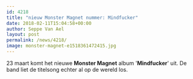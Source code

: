 ```yaml
---
id: 4218
title: "nieuw Monster Magnet nummer: Mindfucker"
date: 2018-02-11T15:04:58+00:00
author: Seppe Van Ael
layout: post
permalink: /news/4218/
image: monster-magnet-e1518361472415.jpg
---
```

23 maart komt het nieuwe **Monster Magnet** album '**Mindfucker**' uit. De band liet de titelsong echter al op de wereld los.

